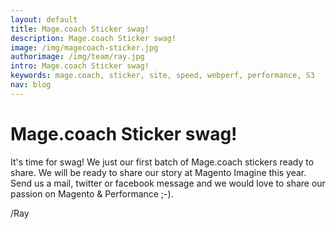 ```yaml
---
layout: default
title: Mage.coach Sticker swag!
description: Mage.coach Sticker swag!
image: /img/magecoach-sticker.jpg
authorimage: /img/team/ray.jpg
intro: Mage.coach Sticker swag!
keywords: mage.coach, sticker, site, speed, webperf, performance, S3
nav: blog
---
```


# Mage.coach Sticker swag!

<a href="{{ site.url-non }}{{ page.url }}" title="{{ page.title }}"><amp-img noloading width="100" height="100" alt="{{ page.title }}" layout="responsive" src="{{site.static-url}}{{ page.image }}" class="photo pull-left"></amp-img></a>

It's time for swag! We just our first batch of Mage.coach stickers ready to share. We will be ready to share our story at Magento Imagine this year. Send us a mail, twitter or facebook message and we would love to share our passion on Magento & Performance ;-).

/Ray
